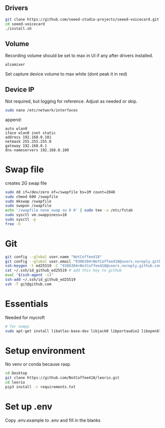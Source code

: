 
## Drivers
```bash
git clone https://github.com/seeed-studio-projects/seeed-voicecard.git
cd seeed-voicecard
./install.sh
```

## Volume
Recording volume should be set to max in UI if any after drivers installed.

```bash
alsamixer
```
Set capture device volume to max white (dont peak it in red)


## Device IP
Not required, but logging for reference. Adjust as needed or skip.
```bash
sudo nano /etc/network/interfaces
```
append:
```
auto wlan0
iface wlan0 inet static
address 192.168.0.101
netmask 255.255.255.0
gateway 192.168.0.1
dns-nameservers 192.168.0.100
```

# Swap file 
creates 2G swap file
```bash
sudo dd if=/dev/zero of=/swapfile bs=1M count=2048
sudo chmod 600 /swapfile
sudo mkswap /swapfile
sudo swapon /swapfile
echo '/swapfile none swap sw 0 0' | sudo tee -a /etc/fstab
sudo sysctl vm.swappiness=10
sudo sysctl -p
free -h
```

# Git
```bash
git config --global user.name "NotCoffee418"
git config --global user.email "9306304+NotCoffee418@users.noreply.github.com"
ssh-keygen -t ed25519 -C "9306304+NotCoffee418@users.noreply.github.com" -f ~/.ssh/id_github_ed25519.pub
cat ~/.ssh/id_github_ed25519 # add this key to github
eval "$(ssh-agent -s)"
ssh-add ~/.ssh/id_github_ed25519
ssh -T git@github.com
```


# Essentials
Needed for mycroft
```bash
# for numpy
sudo apt-get install libatlas-base-dev libjack0 libportaudio2 libopenblas-dev libhdf5-dev portaudio19-dev
```

# Setup environment
No venv or conda because rasp.

```bash
cd Desktop
git clone https://github.com/NotCoffee418/leorio.git
cd leorio
pip3 install -r requirements.txt
```

# Set up .env
Copy .env.example to .env and fill in the blanks